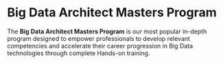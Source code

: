 # Big Data Architect Masters Program

The **Big Data Architect Masters Program** is our most popular in-depth program designed to empower professionals to develop relevant competencies and accelerate their career progression in Big Data technologies through complete Hands-on training.